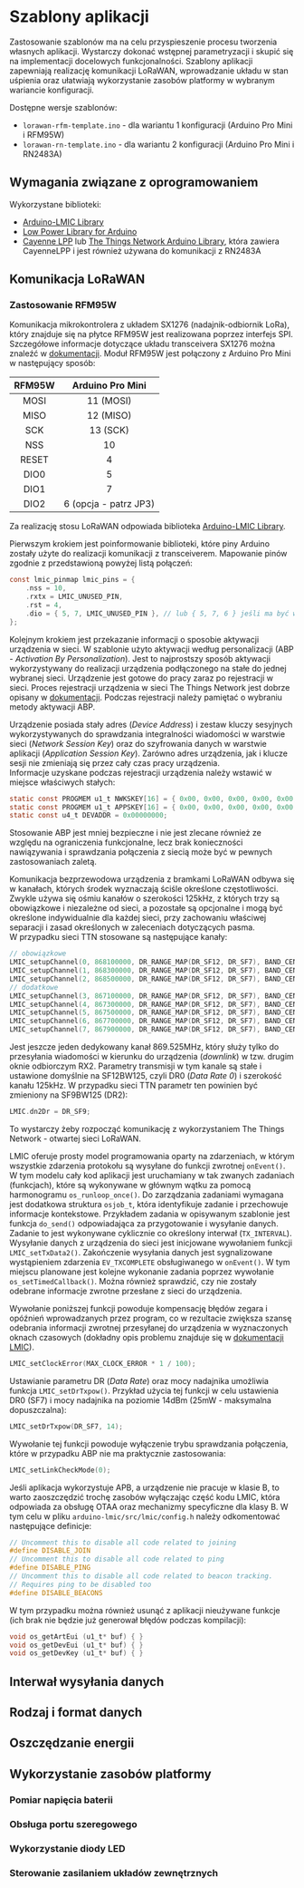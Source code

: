 # Szablony aplikacji

Zastosowanie szablonów ma na celu przyspieszenie procesu tworzenia własnych aplikacji. Wystarczy dokonać wstępnej parametryzacji i skupić się na implementacji docelowych funkcjonalności. Szablony aplikacji zapewniają realizację komunikacji LoRaWAN, wprowadzanie układu w stan uśpienia oraz ułatwiają wykorzystanie zasobów platformy w wybranym wariancie konfiguracji. 

Dostępne wersje szablonów:
* `lorawan-rfm-template.ino` - dla wariantu 1 konfiguracji (Arduino Pro Mini i RFM95W)
* `lorawan-rn-template.ino` - dla wariantu 2 konfiguracji (Arduino Pro Mini i RN2483A)

## Wymagania związane z oprogramowaniem
Wykorzystane biblioteki:
* [Arduino-LMIC Library](https://github.com/matthijskooijman/arduino-lmic)
* [Low Power Library for Arduino](https://github.com/rocketscream/Low-Power)
* [Cayenne LPP](https://github.com/ElectronicCats/CayenneLPP) lub [The Things Network Arduino Library](https://github.com/TheThingsNetwork/arduino-device-lib), która zawiera CayenneLPP i jest również używana do komunikacji z RN2483A

## Komunikacja LoRaWAN
### Zastosowanie RFM95W
Komunikacja mikrokontrolera z układem SX1276 (nadajnik-odbiornik LoRa), który znajduje się na płytce RFM95W jest realizowana poprzez interfejs SPI. Szczegółowe informacje dotyczące układu transceivera SX1276 można znaleźć w [dokumentacji](https://semtech.my.salesforce.com/sfc/p/#E0000000JelG/a/2R0000001OKs/Bs97dmPXeatnbdoJNVMIDaKDlQz8q1N_gxDcgqi7g2o). Moduł RFM95W jest połączony z Arduino Pro Mini w następujący sposób:

|RFM95W|Arduino Pro Mini|
|:----:|:--------------:|
|MOSI|11 (MOSI)|
|MISO|12 (MISO)|
|SCK|13 (SCK)|
|NSS|10|
|RESET|4|
|DIO0|5|
|DIO1|7|
|DIO2|6 (opcja - patrz JP3)|

Za realizację stosu LoRaWAN odpowiada biblioteka [Arduino-LMIC Library](https://github.com/matthijskooijman/arduino-lmic).

Pierwszym krokiem jest poinformowanie biblioteki, które piny Arduino zostały użyte do realizacji komunikacji z transceiverem.
Mapowanie pinów zgodnie z przedstawioną powyżej listą połączeń:
```c
const lmic_pinmap lmic_pins = {
    .nss = 10,
    .rxtx = LMIC_UNUSED_PIN,
    .rst = 4,
    .dio = { 5, 7, LMIC_UNUSED_PIN }, // lub { 5, 7, 6 } jeśli ma być wykorzystany również DIO2
};
```
Kolejnym krokiem jest przekazanie informacji o sposobie aktywacji urządzenia w sieci.
W szablonie użyto aktywacji według personalizacji (ABP - *Activation By Personalization*). Jest to najprostszy sposób aktywacji wykorzystywany do realizacji urządzenia podłączonego na stałe do jednej wybranej sieci. Urządzenie jest gotowe do pracy zaraz po rejestracji w sieci. Proces rejestracji urządzenia w sieci The Things Network jest dobrze opisany w [dokumentacji](https://www.thethingsnetwork.org/docs/devices/registration.html). Podczas rejestracji należy pamiętać o wybraniu metody aktywacji ABP.

Urządzenie posiada stały adres (*Device Address*) i zestaw kluczy sesyjnych wykorzystywanych do sprawdzania integralności wiadomości w warstwie sieci (*Network Session Key*) oraz do szyfrowania danych w warstwie aplikacji (*Application Session Key*). Zarówno adres urządzenia, jak i klucze sesji nie zmieniają się przez cały czas pracy urządzenia.<br>
Informacje uzyskane podczas rejestracji urządzenia należy wstawić w miejsce właściwych stałych:
```c
static const PROGMEM u1_t NWKSKEY[16] = { 0x00, 0x00, 0x00, 0x00, 0x00, 0x00, 0x00, 0x00, 0x00, 0x00, 0x00, 0x00, 0x00, 0x00, 0x00, 0x00 };
static const PROGMEM u1_t APPSKEY[16] = { 0x00, 0x00, 0x00, 0x00, 0x00, 0x00, 0x00, 0x00, 0x00, 0x00, 0x00, 0x00, 0x00, 0x00, 0x00, 0x00 };
static const u4_t DEVADDR = 0x00000000;
```
Stosowanie ABP jest mniej bezpieczne i nie jest zlecane również ze względu na ograniczenia funkcjonalne, lecz brak konieczności nawiązywania i sprawdzania połączenia z siecią może być w pewnych zastosowaniach zaletą. 

Komunikacja bezprzewodowa urządzenia z bramkami LoRaWAN odbywa się w kanałach, których środek wyznaczają ściśle określone częstotliwości. Zwykle używa się ośmiu kanałów o szerokości 125kHz, z których trzy są obowiązkowe i niezależne od sieci, a pozostałe są opcjonalne i mogą być określone indywidualnie dla każdej sieci, przy zachowaniu właściwej separacji i zasad określonych w zaleceniach dotyczących pasma.<br>
W przypadku sieci TTN stosowane są następujące kanały:
```c
// obowiązkowe
LMIC_setupChannel(0, 868100000, DR_RANGE_MAP(DR_SF12, DR_SF7), BAND_CENTI); 
LMIC_setupChannel(1, 868300000, DR_RANGE_MAP(DR_SF12, DR_SF7), BAND_CENTI); 
LMIC_setupChannel(2, 868500000, DR_RANGE_MAP(DR_SF12, DR_SF7), BAND_CENTI); 
// dodatkowe
LMIC_setupChannel(3, 867100000, DR_RANGE_MAP(DR_SF12, DR_SF7), BAND_CENTI); 
LMIC_setupChannel(4, 867300000, DR_RANGE_MAP(DR_SF12, DR_SF7), BAND_CENTI);
LMIC_setupChannel(5, 867500000, DR_RANGE_MAP(DR_SF12, DR_SF7), BAND_CENTI); 
LMIC_setupChannel(6, 867700000, DR_RANGE_MAP(DR_SF12, DR_SF7), BAND_CENTI);
LMIC_setupChannel(7, 867900000, DR_RANGE_MAP(DR_SF12, DR_SF7), BAND_CENTI);
```
Jest jeszcze jeden dedykowany kanał 869.525MHz, który służy tylko do przesyłania wiadomości w kierunku do urządzenia (*downlink*) w tzw. drugim oknie odbiorczym RX2. 
Parametry transmisji w tym kanale są stałe i ustawione domyślnie na SF12BW125, czyli DR0 (*Data Rate 0*) i szerokość kanału 125kHz. W przypadku sieci TTN parametr ten powinien być zmieniony na SF9BW125 (DR2):
```c 
LMIC.dn2Dr = DR_SF9;
```
To wystarczy żeby rozpocząć komunikację z wykorzystaniem The Things Network - otwartej sieci LoRaWAN.

LMIC oferuje prosty model programowania oparty na zdarzeniach, w którym wszystkie zdarzenia protokołu są wysyłane do funkcji zwrotnej `onEvent()`.
W tym modelu cały kod aplikacji jest uruchamiany w tak zwanych zadaniach (funkcjach), które są wykonywane w głównym wątku za pomocą harmonogramu `os_runloop_once()`. Do zarządzania zadaniami wymagana jest dodatkowa struktura `osjob_t`, która identyfikuje zadanie i przechowuje informacje kontekstowe. Przykładem zadania w opisywanym szablonie jest funkcja `do_send()` odpowiadająca za przygotowanie i  wysyłanie danych. Zadanie to jest wykonywane cyklicznie co określony interwał (`TX_INTERVAL`). Wysyłanie danych z urządzenia do sieci jest inicjowane wywołaniem funkcji `LMIC_setTxData2()`. Zakończenie wysyłania danych jest sygnalizowane wystąpieniem zdarzenia `EV_TXCOMPLETE` obsługiwanego w `onEvent()`. W tym miejscu planowane jest kolejne wykonanie zadania poprzez wywołanie `os_setTimedCallback()`. Można również sprawdzić, czy nie zostały odebrane informacje zwrotne przesłane z sieci do urządzenia.    

Wywołanie poniższej funkcji powoduje kompensację błędów zegara i opóźnień wprowadzanych przez program, co w rezultacie zwiększa szansę odebrania informacji zwrotnej przesyłanej do urządzenia w wyznaczonych oknach czasowych (dokładny opis problemu znajduje się w [dokumentacji LMIC](https://github.com/matthijskooijman/arduino-lmic#timing)).
```c 
LMIC_setClockError(MAX_CLOCK_ERROR * 1 / 100);
```

Ustawianie parametru DR (*Data Rate*) oraz mocy nadajnika umożliwia funkcja `LMIC_setDrTxpow()`. Przykład użycia tej funkcji w celu ustawienia DR0 (SF7) i mocy nadajnika na poziomie 14dBm (25mW - maksymalna dopuszczalna):
```c
LMIC_setDrTxpow(DR_SF7, 14);
```

Wywołanie tej funkcji powoduje wyłączenie trybu sprawdzania połączenia, które w przypadku ABP nie ma praktycznie zastosowania:
```c
LMIC_setLinkCheckMode(0);
```

Jeśli aplikacja wykorzystuje APB, a urządzenie nie pracuje w klasie B, to warto zaoszczędzić trochę zasobów wyłączając część kodu LMIC, która odpowiada za obsługę OTAA oraz mechanizmy specyficzne dla klasy B. W tym celu w pliku `arduino-lmic/src/lmic/config.h` należy odkomentować następujące definicje:
```c
// Uncomment this to disable all code related to joining
#define DISABLE_JOIN
// Uncomment this to disable all code related to ping
#define DISABLE_PING
// Uncomment this to disable all code related to beacon tracking.
// Requires ping to be disabled too
#define DISABLE_BEACONS
```
W tym przypadku można również usunąć z aplikacji nieużywane funkcje (ich brak nie będzie już generował błędów podczas kompilacji):
```c
void os_getArtEui (u1_t* buf) { }
void os_getDevEui (u1_t* buf) { }
void os_getDevKey (u1_t* buf) { }
```
## Interwał wysyłania danych
## Rodzaj i format danych
## Oszczędzanie energii
## Wykorzystanie zasobów platformy
### Pomiar napięcia baterii
### Obsługa portu szeregowego
### Wykorzystanie diody LED 
### Sterowanie zasilaniem układów zewnętrznych
